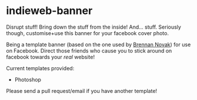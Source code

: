 indieweb-banner
===============

Disrupt stuff! Bring down the stuff from the inside! And… stuff. Seriously though, customise+use this banner for your facebook cover photo.

Being a template banner (based on the one used by [Brennan Novak](http://brennannovak.com)) for use on Facebook. Direct those friends who cause you to stick around on facebook towards your *real* website!

Current templates provided:

* Photoshop

Please send a pull request/email if you have another template!